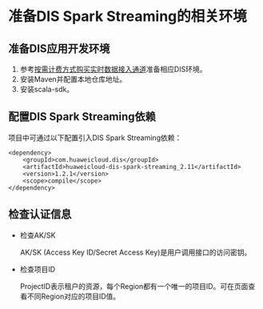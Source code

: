 # 准备DIS Spark Streaming的相关环境<a name="dgc_01_0252"></a>

## 准备DIS应用开发环境<a name="zh-cn_topic_0120206049_section4878917318230"></a>

1.  参考[按需计费方式购买实时数据接入通道](实时数据接入快速入门.md#section12577139103116)准备相应DIS环境。
2.  安装Maven并配置本地仓库地址。
3.  安装scala-sdk。

## 配置DIS Spark Streaming依赖<a name="zh-cn_topic_0120206049_section088795613245"></a>

项目中可通过以下配置引入DIS Spark Streaming依赖：

```
<dependency>
    <groupId>com.huaweicloud.dis</groupId>
    <artifactId>huaweicloud-dis-spark-streaming_2.11</artifactId>
    <version>1.2.1</version>
    <scope>compile</scope>
</dependency>
```

## 检查认证信息<a name="zh-cn_topic_0120206049_section509986971841"></a>

-   检查AK/SK

    AK/SK \(Access Key ID/Secret Access Key\)是用户调用接口的访问密钥。

-   检查项目ID

    ProjectID表示租户的资源，每个Region都有一个唯一的项目ID。可在页面查看不同Region对应的项目ID值。


